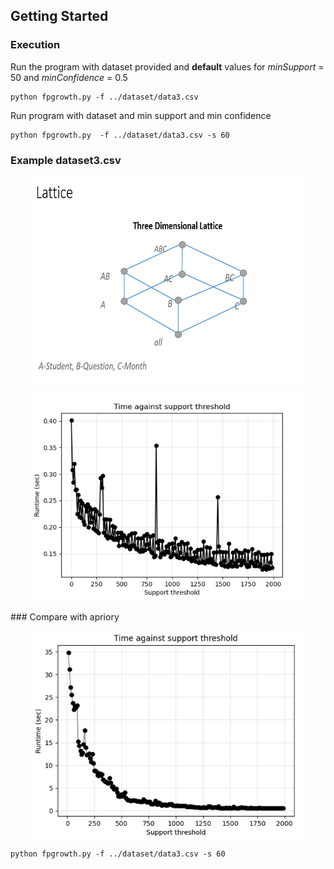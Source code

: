 ## Getting Started

### Execution
Run the program with dataset provided and **default** values for *minSupport* = 50 and *minConfidence* = 0.5

```
python fpgrowth.py -f ../dataset/data3.csv
```
Run program with dataset and min support and min confidence  

```
python fpgrowth.py  -f ../dataset/data3.csv -s 60

```
### Example dataset3.csv

<p align=center>
    <img src="./doc/lattice.PNG" width="440" height="331">
</p>

<p align=center>
    <img src="./doc/fp-tree.PNG" width="440" height="331">
</p>
### Compare with apriory
<p align=center>
    <img src="./doc/apriory.PNG" width="440" height="331">
</p>

```
python fpgrowth.py -f ../dataset/data3.csv -s 60
```
